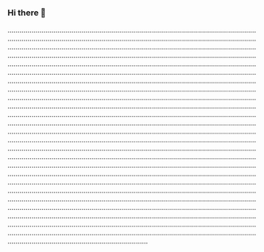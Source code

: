 ### Hi there 👋

..................................................................................................................................................................................................................................................................................................................................................................................................................................................................................................................................................................................................................................................................................................................................................................................................................................................................................................................................................................................................................................................................................................................................................................................................................................................................................................................................................................................................................................................................................................................................................................................................................................................................................................................................................................................................................................................................................................................................................................................................................................................................................................................................................................................................................................................................................................................................................................................................................................................................................................................................................................................................................................................................................................................................................................................................................................................................................................................................................................................................................................................................................................................................................................................................................................................................................................